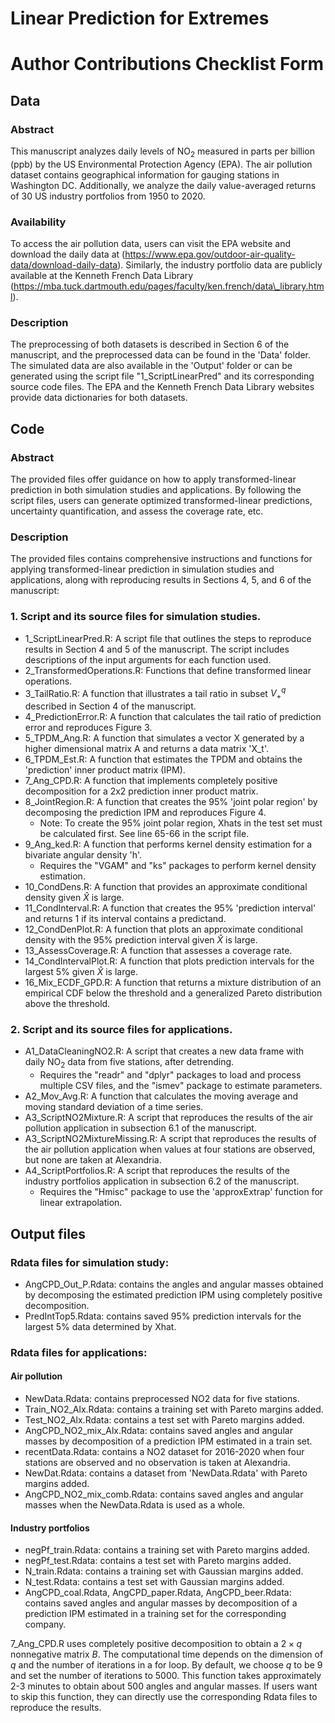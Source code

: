 # Linear Prediction for Extremes

# Author Contributions Checklist Form

## Data

### Abstract
This manuscript analyzes daily levels of $\text{NO}_2$ measured in parts per billion (ppb) by the US Environmental Protection Agency (EPA).
The air pollution dataset contains geographical information for gauging stations in Washington DC.
Additionally, we analyze the daily value-averaged returns of 30 US industry portfolios from 1950 to 2020.

### Availability
To access the air pollution data, users can visit the EPA website and download the daily data at (https://www.epa.gov/outdoor-air-quality-data/download-daily-data). Similarly, the industry portfolio data are publicly available at the Kenneth French Data Library (https://mba.tuck.dartmouth.edu/pages/faculty/ken.french/data\_library.html).

### Description
The preprocessing of both datasets is described in Section 6 of the manuscript, and the preprocessed data can be found in the 'Data' folder. The simulated data are also available in the 'Output' folder or can be generated using the script file "1_ScriptLinearPred" and its corresponding source code files. The EPA and the Kenneth French Data Library websites provide data dictionaries for both datasets.

## Code

### Abstract
The provided files offer guidance on how to apply transformed-linear prediction in both simulation studies and applications. By following the script files, users can generate optimized transformed-linear predictions, uncertainty quantification, and assess the coverage rate, etc.

### Description
The provided files contains comprehensive instructions and functions for applying transformed-linear prediction in simulation studies and applications, along with reproducing results in Sections 4, 5, and 6 of the manuscript:

### 1. Script and its source files for simulation studies.

* 1_ScriptLinearPred.R: A script file that outlines the steps to reproduce results in Section 4 and 5 of the manuscript. The script includes descriptions of the input arguments for each function used.
* 2_TransformedOperations.R: Functions that define transformed linear operations.
* 3_TailRatio.R: A function that illustrates a tail ratio in subset $V_+^q$ described in Section 4 of the manuscript.
* 4_PredictionError.R: A function that calculates the tail ratio of prediction error and reproduces Figure 3. 
* 5_TPDM_Ang.R: A function that simulates a vector X generated by a higher dimensional matrix A and returns a data matrix 'X_t'. 
* 6_TPDM_Est.R: A function that estimates the TPDM and obtains the 'prediction' inner product matrix (IPM).
* 7_Ang_CPD.R: A function that implements completely positive decomposition for a 2x2 prediction inner product matrix.
* 8_JointRegion.R: A function that creates the 95% 'joint polar region' by decomposing the prediction IPM and reproduces Figure 4.
    * Note: To create the 95% joint polar region, Xhats in the test set must be calculated first. See line 65-66 in the script file.
* 9_Ang_ked.R: A function that performs kernel density estimation for a bivariate angular density 'h'.
    * Requires the "VGAM" and "ks" packages to perform kernel density estimation.
* 10_CondDens.R: A function that provides an approximate conditional density given $\hat{X}$ is large.
* 11_CondInterval.R: A function that creates the 95% 'prediction interval' and returns 1 if its interval contains a predictand.
* 12_CondDenPlot.R: A function that plots an approximate conditional density with the 95% prediction interval given $\hat{X}$ is large.
* 13_AssessCoverage.R: A function that assesses a coverage rate.
* 14_CondIntervalPlot.R: A function that plots prediction intervals for the largest 5% given $\hat{X}$ is large.
* 16_Mix_ECDF_GPD.R: A function that returns a mixture distribution of an empirical CDF below the threshold and a generalized Pareto distribution above the threshold.

### 2. Script and its source files for applications.
* A1_DataCleaningNO2.R: A script that creates a new data frame with daily $\text{NO}_2$ data from five stations, after detrending.
    * Requires the "readr" and "dplyr" packages to load and process multiple CSV files, and the "ismev" package to estimate parameters.
* A2_Mov_Avg.R: A function that calculates the moving average and moving standard deviation of a time series.
* A3_ScriptNO2Mixture.R: A script that reproduces the results of the air pollution application in subsection 6.1 of the manuscript.
* A3_ScriptNO2MixtureMissing.R: A script that reproduces the results of the air pollution application when values at four stations are observed, but none are taken at Alexandria.
* A4_ScriptPortfolios.R: A script that reproduces the results of the industry portfolios application in subsection 6.2 of the manuscript.
    * Requires the "Hmisc" package to use the 'approxExtrap' function for linear extrapolation.

## Output files

### Rdata files for simulation study:

* AngCPD_Out_P.Rdata: contains the angles and angular masses obtained by decomposing the estimated prediction IPM using completely positive decomposition.
* PredIntTop5.Rdata: contains saved 95% prediction intervals for the largest 5% data determined by Xhat.

### Rdata files for applications:

####  Air pollution

* NewData.Rdata: contains preprocessed NO2 data for five stations.
* Train_NO2_Alx.Rdata: contains a training set with Pareto margins added.
* Test_NO2_Alx.Rdata: contains a test set with Pareto margins added.
* AngCPD_NO2_mix_Alx.Rdata: contains saved angles and angular masses by decomposition of a prediction IPM estimated in a train set.
* recentData.Rdata: contains a NO2 dataset for 2016-2020 when four stations are observed and no observation is taken at Alexandria.
* NewDat.Rdata: contains a dataset from 'NewData.Rdata' with Pareto margins added.
* AngCPD_NO2_mix_comb.Rdata: contains saved angles and angular masses when the NewData.Rdata is used as a whole.

####  Industry portfolios

* negPf_train.Rdata: contains a training set with Pareto margins added.
* negPf_test.Rdata: contains a test set with Pareto margins added.
* N_train.Rdata: contains a training set with Gaussian margins added.
* N_test.Rdata: contains a test set with Gaussian margins added.
* AngCPD_coal.Rdata, AngCPD_paper.Rdata, AngCPD_beer.Rdata: contains saved angles and angular masses by decomposition of a prediction IPM estimated in a training set for the corresponding company.

7_Ang_CPD.R uses completely positive decomposition to obtain a $2 \times q$ nonnegative matrix $B$. The computational time depends on the dimension of $q$ and the number of iterations in a for loop. By default, we choose $q$ to be 9 and set the number of iterations to 5000. This function takes approximately 2-3 minutes to obtain about 500 angles and angular masses. If users want to skip this function, they can directly use the corresponding Rdata files to reproduce the results.




